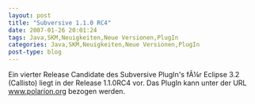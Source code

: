 ```yaml
---
layout: post
title: "Subversive 1.1.0 RC4"
date: 2007-01-26 20:01:24
tags: Java,SKM,Neuigkeiten,Neue Versionen,PlugIn
categories: Java,SKM,Neuigkeiten,Neue Versionen,PlugIn
post-type: blog
---
```

Ein vierter Release Candidate des Subversive PlugIn's fÃ¼r Eclipse 3.2 (Callisto) liegt in der Release 1.1.0RC4 vor. Das PlugIn kann unter der URL <a href="http://www.polarion.org/index.php?page=download&project=subversive"  title="www.polarion.org">www.polarion.org</a> bezogen werden.